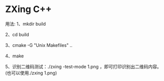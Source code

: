 # ZXing C++

用法:
1、mkdir build

2、cd build

3、cmake -G "Unix Makefiles" ..

4、make

5、识别二维码测试：./zxing -test-mode 1.png  ，即可打印识别出二维码内容。(也可以使用./zxing 1.png)

